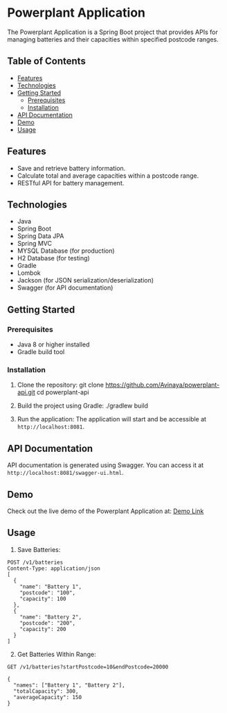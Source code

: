 # Powerplant Application

The Powerplant Application is a Spring Boot project that provides APIs for managing batteries and their capacities
within specified postcode ranges.

## Table of Contents

- [Features](#features)
- [Technologies](#technologies)
- [Getting Started](#getting-started)
    - [Prerequisites](#prerequisites)
    - [Installation](#installation)
- [API Documentation](#api-documentation)
- [Demo](#demo)
- [Usage](#usage)

## Features

- Save and retrieve battery information.
- Calculate total and average capacities within a postcode range.
- RESTful API for battery management.

## Technologies

- Java
- Spring Boot
- Spring Data JPA
- Spring MVC
- MYSQL Database (for production)
- H2 Database (for testing)
- Gradle
- Lombok
- Jackson (for JSON serialization/deserialization)
- Swagger (for API documentation)

## Getting Started

### Prerequisites

- Java 8 or higher installed
- Gradle build tool

### Installation

1. Clone the repository:
   git clone https://github.com/Avinaya/powerplant-api.git
   cd powerplant-api

2. Build the project using Gradle:
   ./gradlew build

3. Run the application:
   The application will start and be accessible at `http://localhost:8081`.

## API Documentation

API documentation is generated using Swagger. You can access it at `http://localhost:8081/swagger-ui.html`.

## Demo

Check out the live demo of the Powerplant Application at: [Demo Link](<demo_link>)

## Usage

1. Save Batteries:

```http
POST /v1/batteries
Content-Type: application/json
[
  {
    "name": "Battery 1",
    "postcode": "100",
    "capacity": 100
  },
  {
    "name": "Battery 2",
    "postcode": "200",
    "capacity": 200
  }
]
```

2. Get Batteries Within Range:

```
GET /v1/batteries?startPostcode=10&endPostcode=20000

{
  "names": ["Battery 1", "Battery 2"],
  "totalCapacity": 300,
  "averageCapacity": 150
}


```





